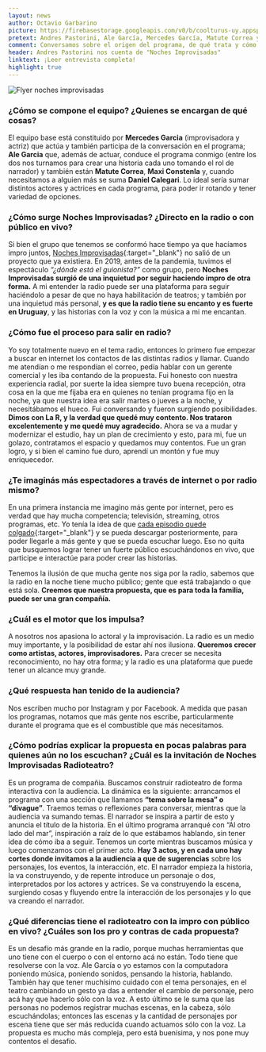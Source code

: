```yaml
---
layout: news
author: Octavio Garbarino
picture: https://firebasestorage.googleapis.com/v0/b/coolturus-uy.appspot.com/o/news%2Fnoches_impro_news.png?alt=media&token=0339092e-29ba-41d8-8e75-a2805982836b
pretext: Andres Pastorini, Ale García, Mercedes García, Matute Correa y Maxi Constenla dan vida al programa de radioteatro Noches Improvisadas. Un programa de compañia que busca construir radioteatro de forma interactiva con la audiencia.
comment: Conversamos sobre el origen del programa, de qué trata y cómo es la dinámica, las motivaciones para llevar adelante el proyecto, los desafíos de la impro en radio y más.
header: Andres Pastorini nos cuenta de "Noches Improvisadas"
linktext: ¡Leer entrevista completa! 
highlight: true
---
```

<div class="image-box">
<img src="https://firebasestorage.googleapis.com/v0/b/coolturus-uy.appspot.com/o/news%2Fnochesimprovisadas_20210430.jpeg?alt=media&token=247a49c4-0851-46b2-9408-2ee23fea837b" alt="Flyer noches improvisadas"></div>

### ¿Cómo se compone el equipo? ¿Quienes se encargan de qué cosas?
El equipo base está constituido por **Mercedes Garcia** (improvisadora y actriz) que actúa y también participa de la conversación en el programa; **Ale Garcia** que, además de actuar, conduce el programa conmigo (entre los dos nos turnamos para crear una historia cada uno tomando el rol de narrador) y también están **Matute Correa**, **Maxi Constenla** y, cuando necesitamos a alguien más se suma **Daniel Calegari**.
Lo ideal sería sumar distintos actores y actrices en cada programa, para poder ir rotando y tener variedad de opciones.

### ¿Cómo surge Noches Improvisadas? ¿Directo en la radio o con público en vivo?
Si bien el grupo que tenemos se conformó hace tiempo ya que hacíamos impro juntos, [Noches Improvisadas](https://www.instagram.com/nochesimprovisadas/){:target="_blank"} no salió de un proyecto que ya existiera. En 2019, antes de la pandemia, tuvimos el espectáculo *“¿dónde está el guionista?”* como grupo, pero **Noches Improvisadas surgió de una inquietud por seguir haciendo impro de otra forma.** A mi entender la radio puede ser una plataforma para seguir haciéndolo a pesar de que no haya habilitación de teatros; y también por una inquietud más personal, **y es que la radio tiene su encanto y es fuerte en Uruguay**, y las historias con la voz y con la música a mi me encantan.

### ¿Cómo fue el proceso para salir en radio?
Yo soy totalmente nuevo en el tema radio, entonces lo primero fue empezar a buscar en internet los contactos de las distintas radios y llamar. Cuando me atendían o me respondían el correo, pedía hablar con un gerente comercial y les iba contando de la propuesta. Fui honesto con nuestra experiencia radial, por suerte la idea siempre tuvo buena recepción, otra cosa en la que me fijaba era en quienes no tenían programa fijo en la noche, ya que nuestra idea era salir martes o jueves a la noche, y necesitábamos el hueco. Fui conversando y fueron surgiendo posibilidades.
**Dimos con La R, y la verdad que quedé muy contento. Nos trataron excelentemente y me quedé muy agradecido.** Ahora se va a mudar y modernizar el estudio, hay un plan de crecimiento y esto, para mi, fue un golazo, contratamos el espacio y quedamos muy contentos. Fue un gran logro, y si bien el camino fue duro, aprendí un montón y fue muy enriquecedor.

### ¿Te imaginás más espectadores a través de internet o por radio mismo?
En una primera instancia me imagino más gente por internet, pero es verdad que hay mucha competencia; televisión, streaming, otros programas, etc. Yo tenía la idea de que [cada episodio quede colgado](https://open.spotify.com/show/2aMynmeRmbJ5UFy7N7g8lI?si=Iq1LCV1CS3e9_ayzzu3nuw){:target="_blank"} y se pueda descargar posteriormente, para poder llegarle a más gente y que se pueda escuchar luego. Eso no quita que busquemos lograr tener un fuerte público escuchándonos en vivo, que participe e interactúe para poder crear las historias.

Tenemos la ilusión de que mucha gente nos siga por la radio, sabemos que la radio en la noche tiene mucho público; gente que está trabajando o que está sola. **Creemos que nuestra propuesta, que es para toda la familia, puede ser una gran compañía.**

### ¿Cuál es el motor que los impulsa?
A nosotros nos apasiona lo actoral y la improvisación. La radio es un medio muy importante, y la posibilidad de estar ahí nos ilusiona. **Queremos crecer como artistas, actores, improvisadores.** Para crecer se necesita reconocimiento, no hay otra forma; y la radio es una plataforma que puede tener un alcance muy grande.

### ¿Qué respuesta han tenido de la audiencia?
Nos escriben mucho por Instagram y por Facebook. A medida que pasan los programas, notamos que más gente nos escribe, particularmente durante el programa que es el combustible que más necesitamos.

### ¿Cómo podrías explicar la propuesta en pocas palabras para quienes aún no los escuchan? ¿Cuál es la invitación de Noches Improvisadas Radioteatro?
Es un programa de compañia. Buscamos construir radioteatro de forma interactiva con la audiencia.
La dinámica es la siguiente: arrancamos el programa con una sección que llamamos **“tema sobre la mesa” o “divague”**. Traemos temas o reflexiones para conversar, mientras que la audiencia va sumando temas. El narrador se inspira a partir de esto y anuncia el título de la historia. En el último programa arranqué con “Al otro lado del mar”, inspiración a raíz de lo que estábamos hablando, sin tener idea de cómo iba a seguir. Tenemos un corte mientras buscamos música y luego comenzamos con el primer acto. **Hay 3 actos, y en cada uno hay cortes donde invitamos a la audiencia a que de sugerencias** sobre los personajes, los eventos, la interacción, etc. El narrador empieza la historia, la va construyendo, y de repente introduce un personaje o dos, interpretados por los actores y actrices. Se va construyendo la escena, surgiendo cosas y fluyendo entre la interacción de los personajes y lo que va creando el narrador.

### ¿Qué diferencias tiene el radioteatro con la impro con público en vivo? ¿Cuáles son los pro y contras de cada propuesta?
Es un desafío más grande en la radio, porque muchas herramientas que uno tiene con el cuerpo o con el entorno acá no están. Todo tiene que resolverse con la voz. Ale García o yo estamos con la computadora poniendo música, poniendo sonidos, pensando la historia, hablando. También hay que tener muchísimo cuidado con el tema personajes, en el teatro cambiando un gesto ya das a entender el cambio de personaje, pero acá hay que hacerlo sólo con la voz. A esto último se le suma que las personas no podemos registrar muchas escenas, en la cabeza, sólo escuchándolas; entonces las escenas y la cantidad de personajes por escena tiene que ser más reducida cuando actuamos sólo con la voz. La propuesta es mucho más compleja, pero está buenísima, y nos pone muy contentos el desafío.
